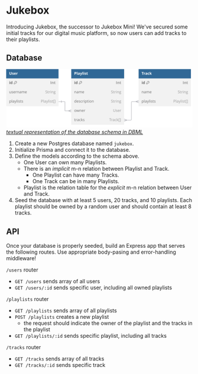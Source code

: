 # Jukebox

Introducing Jukebox, the successor to Jukebox Mini! We've secured some initial tracks for our digital music platform, so now users can add tracks to their playlists.

## Database

![Visual representation of the database schema linked below](/docs/schema.svg)\
_[textual representation of the database schema in DBML](/docs/schema.dbml)_

1. Create a new Postgres database named `jukebox`.
2. Initialize Prisma and connect it to the database.
3. Define the models according to the schema above.
   - One User can own many Playlists.
   - There is an _implicit_ m-n relation between Playlist and Track.
     - One Playlist can have many Tracks.
     - One Track can be in many Playlists.
   - Playlist is the relation table for the _explicit_ m-n relation between User and Track.
4. Seed the database with at least 5 users, 20 tracks, and 10 playlists. Each playlist should be owned by a random user and should contain at least 8 tracks.

## API

Once your database is properly seeded, build an Express app that serves the following routes. Use appropriate body-pasing and error-handling middleware!

`/users` router

- `GET /users` sends array of all users
- `GET /users/:id` sends specific user, including all owned playlists

`/playlists` router

- `GET /playlists` sends array of all playlists
- `POST /playlists` creates a new playlist
  - the request should indicate the owner of the playlist and the tracks in the playlist
- `GET /playlists/:id` sends specific playlist, including all tracks

`/tracks` router

- `GET /tracks` sends array of all tracks
- `GET /tracks/:id` sends specific track

